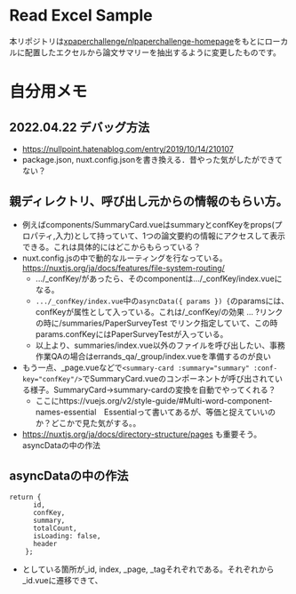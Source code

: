 # Read Excel Sample
本リポジトリは[xpaperchallenge/nlpaperchallenge-homepage](https://github.com/xpaperchallenge/nlpaperchallenge-homepage)をもとにローカルに配置したエクセルから論文サマリーを抽出するように変更したものです。

# 自分用メモ

## 2022.04.22 デバッグ方法
- https://nullpoint.hatenablog.com/entry/2019/10/14/210107
- package.json, nuxt.config.jsonを書き換える．昔やった気がしたができてない？
## 親ディレクトリ、呼び出し元からの情報のもらい方。
- 例えばcomponents/SummaryCard.vueはsummaryとconfKeyをprops(プロパティ,入力)として持っていて、1つの論文要約の情報にアクセスして表示できる。これは具体的にはどこからもらっている？
- nuxt.config.jsの中で動的なルーティングを行なっている。 https://nuxtjs.org/ja/docs/features/file-system-routing/
  - .../_confKey/があったら、そのcomponentは.../_confKey/index.vueになる。
  - `.../_confKey/index.vue`中の`asyncData({ params }) {`のparamsには、confKeyが属性として入っている。これは/_confKey/の効果 ... ?リンクの時に/summaries/PaperSurveyTest でリンク指定していて、この時params.confKeyにはPaperSurveyTestが入っている。
  - 以上より、summaries/index.vue以外のファイルを呼び出したい、事務作業QAの場合はerrands_qa/_group/index.vueを準備するのが良い
- もう一点、_page.vueなどで`<summary-card :summary="summary" :conf-key="confKey"/>`でSummaryCard.vueのコンポーネントが呼び出されている様子。SummaryCard->summary-cardの変換を自動でやってくれる？
  - ここにhttps://vuejs.org/v2/style-guide/#Multi-word-component-names-essential　Essentialって書いてあるが、等価と捉えていいのか？どこかで見た気がする。。
- https://nuxtjs.org/ja/docs/directory-structure/pages も重要そう。asyncDataの中の作法

## asyncDataの中の作法
```
return {
      id,
      confKey,
      summary,
      totalCount,
      isLoading: false,
      header
    };
```
- としている箇所が_id, index, _page, _tagそれぞれである。それぞれから_id.vueに遷移できて、<template>の中で個々のsummaryを表示
- summary-cardはindex, pageなどで呼ばれて、_idとtag表示用。
  ```
  <nuxt-link :to="`/summaries/${confKey}/${summary.id}`">{{ summary.title }}</nuxt-link>
  ```
  の部分

## summaries部分を_articleKeyなど？
どうやって複数の記事typeを持たせる？
- summaries
- qa
どうする？
- index.vueを作る？

- _idの中で分岐
  - confKeyに応じて表示内容変える。
  - 美しくない。。
summary-cardの中で分岐？
- 異なる_id
## 新しい形式の_id?
- _idだけ異なる
# nlpaperchallenge-homepage

## Build Setup

``` bash
# install dependencies
$ yarn install

# serve with hot reload at localhost:3000
$ yarn run dev

# build for production and launch server
$ yarn run build
$ yarn start

# generate static project
$ yarn run generate
```

For detailed explanation on how things work, checkout [Nuxt.js docs](https://nuxtjs.org).
